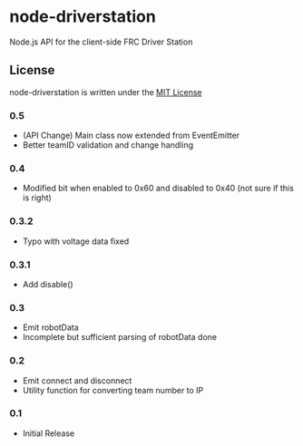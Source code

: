 # node-driverstation

Node.js API for the client-side FRC Driver Station 

## License

node-driverstation is written under the [MIT License](http://opensource.org/licenses/MIT)

### 0.5
- (API Change) Main class now extended from EventEmitter
- Better teamID validation and change handling

### 0.4
- Modified bit when enabled to 0x60 and disabled to 0x40 (not sure if this is right)

### 0.3.2
- Typo with voltage data fixed

### 0.3.1
- Add disable()

### 0.3
- Emit robotData
- Incomplete but sufficient parsing of robotData done

### 0.2
- Emit connect and disconnect
- Utility function for converting team number to IP

### 0.1
- Initial Release
